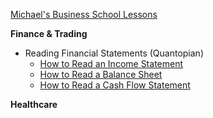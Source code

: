 [Michael's Business School Lessons](https://www.nbc.com/the-office/video/michaels-business-school-lesson/4065865)

**Finance & Trading**
  * Reading Financial Statements (Quantopian)
    * [How to Read an Income Statement](https://www.youtube.com/watch?v=bvjRacnAz9I)
    * [How to Read a Balance Sheet](https://www.youtube.com/watch?v=q4HOhxCS1u8)
    * [How to Read a Cash Flow Statement](https://www.youtube.com/watch?v=SXjfYfwVDJc)

**Healthcare**
